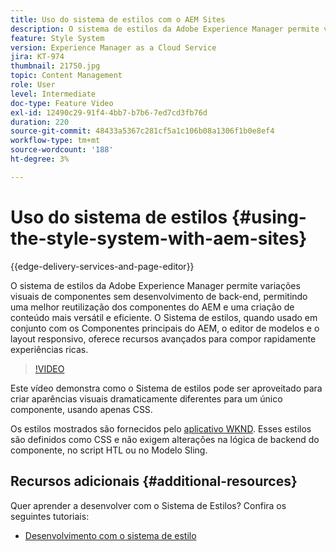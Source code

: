 ```yaml
---
title: Uso do sistema de estilos com o AEM Sites
description: O sistema de estilos da Adobe Experience Manager permite variações visuais de componentes sem desenvolvimento de back-end, permitindo uma melhor reutilização dos componentes do AEM e uma criação de conteúdo mais versátil e eficiente. O Sistema de estilos, quando usado em conjunto com os Componentes principais, o editor de modelos e o layout responsivo do AEM, oferece recursos avançados para compor rapidamente experiências ricas.
feature: Style System
version: Experience Manager as a Cloud Service
jira: KT-974
thumbnail: 21750.jpg
topic: Content Management
role: User
level: Intermediate
doc-type: Feature Video
exl-id: 12490c29-91f4-4bb7-b7b6-7ed7cd3fb76d
duration: 220
source-git-commit: 48433a5367c281cf5a1c106b08a1306f1b0e8ef4
workflow-type: tm+mt
source-wordcount: '188'
ht-degree: 3%

---
```


# Uso do sistema de estilos {#using-the-style-system-with-aem-sites}

{{edge-delivery-services-and-page-editor}}

O sistema de estilos da Adobe Experience Manager permite variações visuais de componentes sem desenvolvimento de back-end, permitindo uma melhor reutilização dos componentes do AEM e uma criação de conteúdo mais versátil e eficiente. O Sistema de estilos, quando usado em conjunto com os Componentes principais do AEM, o editor de modelos e o layout responsivo, oferece recursos avançados para compor rapidamente experiências ricas.

>[!VIDEO](https://video.tv.adobe.com/v/21750?quality=12&learn=on)

Este vídeo demonstra como o Sistema de estilos pode ser aproveitado para criar aparências visuais dramaticamente diferentes para um único componente, usando apenas CSS.

Os estilos mostrados são fornecidos pelo [aplicativo WKND](https://github.com/adobe/aem-guides-wknd). Esses estilos são definidos como CSS e não exigem alterações na lógica de backend do componente, no script HTL ou no Modelo Sling.

## Recursos adicionais {#additional-resources}

Quer aprender a desenvolver com o Sistema de Estilos? Confira os seguintes tutoriais:

* [Desenvolvimento com o sistema de estilo](https://experienceleague.adobe.com/docs/experience-manager-learn/getting-started-wknd-tutorial-develop/style-system.html?lang=pt-BR)
